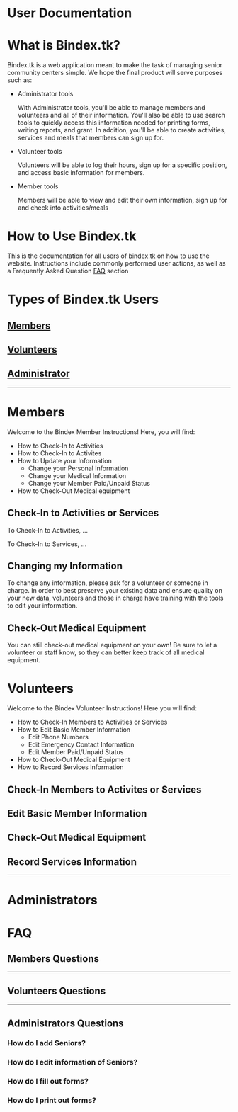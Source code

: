 # User Documentation

# What is Bindex.tk?

Bindex.tk is a web application meant to make the task of managing senior community centers simple. We hope the final product will serve purposes such as:
* Administrator tools

   With Administrator tools, you'll be able to manage members and volunteers and all of their information.
   You'll also be able to use search tools to quickly access this information needed for printing forms, writing reports, and grant.
   In addition, you'll be able to create activities, services and meals that members can sign up for.

* Volunteer tools

   Volunteers will be able to log their hours, sign up for a specific position, and access basic information for members.

* Member tools

   Members will be able to view and edit their own information, sign up for and check into activities/meals

# How to Use Bindex.tk

This is the documentation for all users of bindex.tk on how to use the website. Instructions include commonly performed user actions, as well as a Frequently Asked Question [FAQ](#faq) section

# Types of Bindex.tk Users

## [Members](#members)
## [Volunteers](#volunteers)
## [Administrator](#administrators)
---
# Members

Welcome to the Bindex Member Instructions! Here, you will find:
- How to Check-In to Activities
- How to Check-In to Activites
- How to Update your Information
    - Change your Personal Information
    - Change your Medical Information
    - Change your Member Paid/Unpaid Status
- How to Check-Out Medical equipment

## Check-In to Activities or Services

To Check-In to Activities, ...

To Check-In to Services, ...

## Changing my Information

To change any information, please ask for a volunteer or someone in charge. In order to best preserve your existing data and ensure quality on your new data, volunteers and those in charge have training with the tools to edit your information. 

## Check-Out Medical Equipment

You can still check-out medical equipment on your own! Be sure to let a volunteer or staff know, so they can better keep track of all medical equipment.

# Volunteers

Welcome to the Bindex Volunteer Instructions! Here you will find:

- How to Check-In Members to Activities or Services
- How to Edit Basic Member Information
    - Edit Phone Numbers
    - Edit Emergency Contact Information 
    - Edit Member Paid/Unpaid Status
- How to Check-Out Medical Equipment
- How to Record Services Information

## Check-In Members to Activites or Services

## Edit Basic Member Information

## Check-Out Medical Equipment

## Record Services Information

---
# Administrators




# FAQ
## Members Questions

---
## Volunteers Questions

---
## Administrators Questions

### How do I add Seniors?

### How do I edit information of Seniors?

### How do I fill out forms?

### How do I print out forms?

